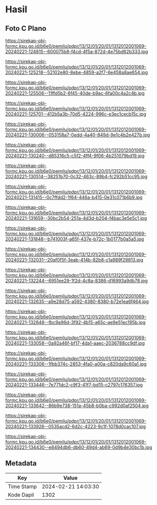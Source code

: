 # Hasil

## Foto C Plano

https://sirekap-obj-formc.kpu.go.id/b6e0/pemilu/pdpr/13/12/01/20/01/1312012001069-20240221-124815--600075b8-f4cd-4f5a-872d-4e75bd62b333.jpg

https://sirekap-obj-formc.kpu.go.id/b6e0/pemilu/pdpr/13/12/01/20/01/1312012001069-20240221-125218--52102e80-8ebe-4859-a2f7-6e458a8ae654.jpg

https://sirekap-obj-formc.kpu.go.id/b6e0/pemilu/pdpr/13/12/01/20/01/1312012001069-20240221-125506--11ffd5b2-6f45-40de-b9ac-6fa00c4a2c4b.jpg

https://sirekap-obj-formc.kpu.go.id/b6e0/pemilu/pdpr/13/12/01/20/01/1312012001069-20240221-125701--412b5a3b-70d5-4224-996c-e3ec1cecb15c.jpg

https://sirekap-obj-formc.kpu.go.id/b6e0/pemilu/pdpr/13/12/01/20/01/1312012001069-20240221-130006--053158a7-0edd-4a40-849d-9e1c4b2e427b.jpg

https://sirekap-obj-formc.kpu.go.id/b6e0/pemilu/pdpr/13/12/01/20/01/1312012001069-20240221-130240--d85316c5-c5f2-4ff4-9f06-4b251079bd19.jpg

https://sirekap-obj-formc.kpu.go.id/b6e0/pemilu/pdpr/13/12/01/20/01/1312012001069-20240221-130514--38251b70-0c32-463c-89b4-fc292b51cc95.jpg

https://sirekap-obj-formc.kpu.go.id/b6e0/pemilu/pdpr/13/12/01/20/01/1312012001069-20240221-131415--0c7ffdd2-1f64-446a-b415-0e31c071b6b9.jpg

https://sirekap-obj-formc.kpu.go.id/b6e0/pemilu/pdpr/13/12/01/20/01/1312012001069-20240221-131659--30bc2b54-251a-4d3d-b204-f4bac3e5e5c1.jpg

https://sirekap-obj-formc.kpu.go.id/b6e0/pemilu/pdpr/13/12/01/20/01/1312012001069-20240221-131848--b741003f-a65f-437e-b72c-1b0177b0a5a5.jpg

https://sirekap-obj-formc.kpu.go.id/b6e0/pemilu/pdpr/13/12/01/20/01/1312012001069-20240221-132031--20af0f5f-3eab-414b-82b8-c1a989f29813.jpg

https://sirekap-obj-formc.kpu.go.id/b6e0/pemilu/pdpr/13/12/01/20/01/1312012001069-20240221-132244--6951ee29-1f2d-4c8a-8386-d16993a9db78.jpg

https://sirekap-obj-formc.kpu.go.id/b6e0/pemilu/pdpr/13/12/01/20/01/1312012001069-20240221-132635--a9e28d75-a592-4380-8380-b72e1ea6f464.jpg

https://sirekap-obj-formc.kpu.go.id/b6e0/pemilu/pdpr/13/12/01/20/01/1312012001069-20240221-132848--fbc9a96d-3f92-4b15-a65c-ae9e51ec195b.jpg

https://sirekap-obj-formc.kpu.go.id/b6e0/pemilu/pdpr/13/12/01/20/01/1312012001069-20240221-133058--0a92a46f-bf17-4da1-aaec-2036788cc9df.jpg

https://sirekap-obj-formc.kpu.go.id/b6e0/pemilu/pdpr/13/12/01/20/01/1312012001069-20240221-133306--1fbb374c-2853-4fa0-a00a-c820da9c60a1.jpg

https://sirekap-obj-formc.kpu.go.id/b6e0/pemilu/pdpr/13/12/01/20/01/1312012001069-20240221-133446--7e771dc2-c9f3-41f7-bd15-c2797c176357.jpg

https://sirekap-obj-formc.kpu.go.id/b6e0/pemilu/pdpr/13/12/01/20/01/1312012001069-20240221-133642--86b9e738-151a-45b8-b0ba-c992d0af2504.jpg

https://sirekap-obj-formc.kpu.go.id/b6e0/pemilu/pdpr/13/12/01/20/01/1312012001069-20240221-133926--0535acd2-6d2c-4223-9c1f-1078d0cac107.jpg

https://sirekap-obj-formc.kpu.go.id/b6e0/pemilu/pdpr/13/12/01/20/01/1312012001069-20240221-134430--e8494db6-db60-49d4-ab69-0d9b4e30bc1b.jpg


## Metadata

| Key        | Value               |
| ---------- | ------------------- |
| Time Stamp | 2024-02-21 14:03:30 |
| Kode Dapil | 1302                |



